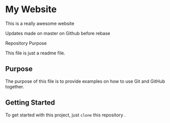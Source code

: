 # My Website

This is a really awesome website

Updates made on master on Github before rebase


Repository Purpose

This file is just a readme file.

## Purpose 
The purpose of this file is to provide examples
on how to use Git and GitHub together.

## Getting Started
To get started with this project, just `clone` this repository .
